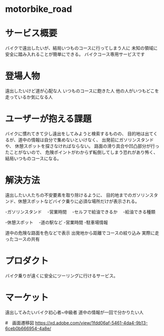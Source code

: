 # motorbike_road

# サービス概要
バイクで遠出したいが、結局いつものコースに行ってしまう人に
未知の領域に安全に踏み入れることが簡単にできる。
バイクコース専用サービスです


# 登場人物
遠出したいけど道が心配な人
いつものコースに飽きた人
他の人がいつもどこを走っているか気になる人


# ユーザーが抱える課題
バイクに慣れてきて少し遠出をしてみようと検索するものの、
目的地は出てくるが、道中の情報は自分で集めないといけなく、
出発前にガソリンスタンドや、
休憩スポットを探さなければならない。
路面の滑り具合や凹凸部分が行ったことがないので、
危険ポイントがわからず転倒してしまう恐れがあり怖く、
結局いつものコースになる。


# 解決方法
遠出したい人たちの不安要素を取り除けるように、
目的地までのガソリンスタンド、休憩スポットなどバイク乗りに必須な場所だけが表示される。

-ガソリンスタンド
　-営業時間
　-セルフで給油できるか
　-給油できる種類
  
-休憩スポット
　-道の駅など
  -営業時間
  -駐車場情報
  
道中の危険な路面を色などで表示
出発地から距離でコースの絞り込み
実際に走ったコースの共有



# プロダクト
バイク乗りが遠くに安全にツーリングに行けるサービス。

# マーケット
遠出してみたいバイク初心者~中級者
道中の情報が一回で分かりたい人

#　画面遷移図
https://xd.adobe.com/view/1fdd06af-5461-4da4-9b13-6ceb0b666954-4a8e/

